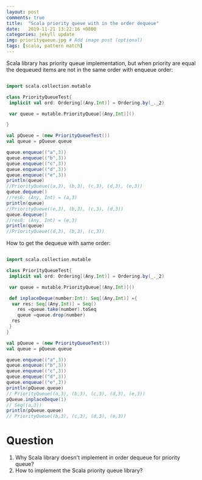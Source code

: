 ```yaml
---
layout: post
comments: true
title:  "Scala priority queue with in the order dequeue"
date:   2019-11-21 13:22:16 +0800
categories: jekyll update
img: priorityqueue.jpg # Add image post (optional)
tags: [scala, pattern match]
---
```


Scala library has priority queue implementation, but when priority are equal the dequeued items are not in the same order with enqueue order:

``` scala

import scala.collection.mutable

class PriorityQueueTest{
 implicit val ord: Ordering[(Any,Int)] = Ordering.by(_._2)

 var queue = mutable.PriorityQueue[(Any,Int)]()

}

val pQueue = (new PriorityQueueTest())
val queue = pQueue.queue

queue.enqueue(("a",3))
queue.enqueue(("b",3))
queue.enqueue(("c",3))
queue.enqueue(("d",3))
queue.enqueue(("e",3))
println(queue)
//PriorityQueue((a,3), (b,3), (c,3), (d,3), (e,3))
queue.dequeue()
//res6: (Any, Int) = (a,3)
println(queue)
//PriorityQueue((e,3), (b,3), (c,3), (d,3))
queue.dequeue()
//res8: (Any, Int) = (e,3)
println(queue)
//PriorityQueue((d,3), (b,3), (c,3))

```

How to get the dequeue with same order:
``` scala

import scala.collection.mutable

class PriorityQueueTest{
 implicit val ord: Ordering[(Any,Int)] = Ordering.by(_._2)

 var queue = mutable.PriorityQueue[(Any,Int)]()

 def inplaceDeque(number:Int): Seq[(Any,Int)] ={
  var res: Seq[(Any,Int)] = Seq()
    res =queue.take(number).toSeq
    queue =queue.drop(number)
  res
 }
}

val pQueue = (new PriorityQueueTest())
val queue = pQueue.queue

queue.enqueue(("a",3))
queue.enqueue(("b",3))
queue.enqueue(("c",3))
queue.enqueue(("d",3))
queue.enqueue(("e",3))
println(pQueue.queue)
// PriorityQueue((a,3), (b,3), (c,3), (d,3), (e,3))
pQueue.inplaceDeque(1)
// Seq((a,3))
println(pQueue.queue)
// PriorityQueue((b,3), (c,3), (d,3), (e,3))
```

# Question
1. Why Scala library doesn't implement in order dequeue for priority queue?
2. How to implement the Scala priority queue library?


[jekyll-docs]: https://jekyllrb.com/docs/home
[jekyll-gh]:   https://github.com/jekyll/jekyll
[jekyll-talk]: https://talk.jekyllrb.com/
